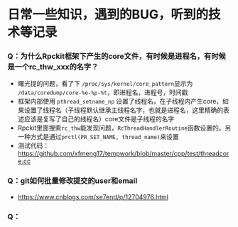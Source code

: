 # 日常一些知识，遇到的BUG，听到的技术等记录

### Q：为什么Rpckit框架下产生的core文件，有时候是进程名，有时候是一个rc_thw_xxx的名字？

- 曙光提的问题，看了下  `/proc/sys/kernel/core_pattern`显示为 `/data/coredump/core-%e-%p-%t`，即进程名，进程号，时间戳
- 框架内部使用 `pthread_setname_np` 设置了线程名，在子线程内产生core，如果设置了线程名（子线程默认继承主线程名字，也就是进程名，这里精确的表述应该是复写了自己的线程名）core文件是子线程的名字
- Rpckit里面搜索`rc_thw`能发现问题，`RcThreadHandlerRoutine`函数设置的。另一种方式是通过`prctl(PR_SET_NAME, thread_name)`来设置
- 测试代码：https://github.com/xfmeng17/tempwork/blob/master/cpp/test/threadcore.cc

### Q：git如何批量修改提交的user和email

- https://www.cnblogs.com/se7end/p/12704976.html

### Q：















